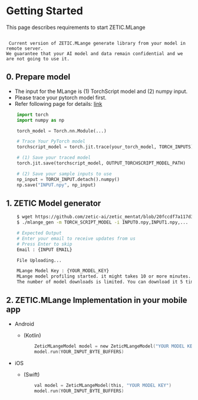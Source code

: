 # Getting Started

This page describes requirements to start ZETIC.MLange

```{admonition} Beta version notification

 Current version of ZETIC.MLange generate library from your model in remote server.
We guarantee that your AI model and data remain confidential and we are not going to use it.

```

## 0. Prepare model

- The input for the MLange is (1) TorchScript model and (2) numpy input.
- Please trace your pytorch model first.
- Refer following page for details: [link](https://pytorch.org/docs/stable/generated/torch.jit.save.html)

``` python
    import torch
    import numpy as np

    torch_model = Torch.nn.Module(...)

    # Trace Your PyTorch model
    torchscript_model = torch.jit.trace(your_torch_model, TORCH_INPUTS)

    # (1) Save your traced model
    torch.jit.save(torchscript_model, OUTPUT_TORCHSCRIPT_MODEL_PATH)

    # (2) Save your sample inputs to use
    np_input = TORCH_INPUT.detach().numpy()
    np.save("INPUT.npy", np_input)

```


## 1. ZETIC Model generator

``` bash
    $ wget https://github.com/zetic-ai/zetic_mentat/blob/20fccdf7a117d319b1c676d2f9a4640d35790db0/mlange_gen
    $ ./mlange_gen -m TORCH_SCRIPT_MODEL -i INPUT0.npy,INPUT1.npy,...

    # Expected Output
    # Enter your email to receive updates from us
    # Press Enter to skip
    Email : {INPUT EMAIL}

    File Uploading...

    MLange Model Key : {YOUR_MODEL_KEY}
    MLange model profiling started. it might takes 10 or more minutes.
    The number of model downloads is limited. You can download it 5 times during the trial.

```


## 2. ZETIC.MLange Implementation in your mobile app
- Android
  - (Kotlin)
    ``` kotlin
        ZeticMLangeModel model = new ZeticMLangeModel("YOUR MODEL KEY");
        model.run(YOUR_INPUT_BYTE_BUFFERS)
    ```

- iOS
  - (Swift)
    ``` swift
        val model = ZeticMLangeModel(this, "YOUR MODEL KEY")
        model.run(YOUR_INPUT_BYTE_BUFFERS)
    ```


